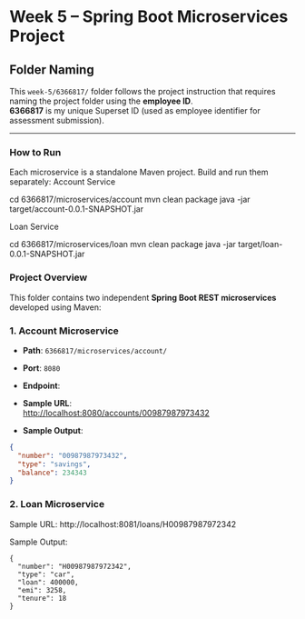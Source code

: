 # Week 5 – Spring Boot Microservices Project

## Folder Naming

This `week-5/6366817/` folder follows the project instruction that requires naming the project folder using the **employee ID**.  
**6366817** is my unique Superset ID (used as employee identifier for assessment submission).

---

### How to Run

Each microservice is a standalone Maven project. Build and run them separately:
Account Service

cd 6366817/microservices/account
mvn clean package
java -jar target/account-0.0.1-SNAPSHOT.jar

Loan Service

cd 6366817/microservices/loan
mvn clean package
java -jar target/loan-0.0.1-SNAPSHOT.jar

### Project Overview

This folder contains two independent **Spring Boot REST microservices** developed using Maven:

### 1. Account Microservice

- **Path**: `6366817/microservices/account/`
- **Port**: `8080`
- **Endpoint**:  
- **Sample URL**:  
[http://localhost:8080/accounts/00987987973432](http://localhost:8080/accounts/00987987973432)

- **Sample Output**:
```json
{
  "number": "00987987973432",
  "type": "savings",
  "balance": 234343
}
```

### 2. Loan Microservice
Sample URL:
http://localhost:8081/loans/H00987987972342

Sample Output:
```
{
  "number": "H00987987972342",
  "type": "car",
  "loan": 400000,
  "emi": 3258,
  "tenure": 18
}
```
